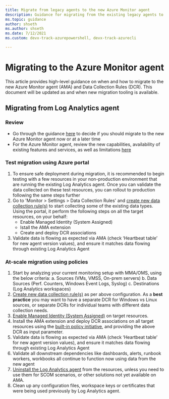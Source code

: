 ```yaml
---
title: Migrate from legacy agents to the new Azure Monitor agent
description: Guidance for migrating from the existing legacy agents to the new Azure Monitor agent (AMA) and Data Collection Rules (DCR)
ms.topic: guidance
author: shseth
ms.author: shseth
ms.date: 7/12/2021 
ms.custom: devx-track-azurepowershell, devx-track-azurecli

---
```


# Migrating to the Azure Monitor agent
This article provides high-level guidance on when and how to migrate to the new Azure Monitor agent (AMA) and Data Collection Rules (DCR). This document will be updated as and when new migration tooling is available. 

## Migrating from Log Analytics agent

### Review
- Go through the guidance [here](./azure-monitor-agent-overview.md#should-i-switch-to-azure-monitor-agent) to decide if you should migrate to the new Azure Monitor agent now or at a later time
- For the Azure Monitor agent, review the new capabilities, availability of existing features and services, as well as limitations [here](./agents-overview.md#azure-monitor-agent)


### Test migration using Azure portal
1. To ensure safe deployment during migration, it is recommended to begin testing with a few resources in your non-production environment that are running the existing Log Analytics agent. Once you can validate the data collected on these test resources, you can rollout to production following the same steps further
2. Go to 'Monitor > Settings > Data Collection Rules' and [create new data collection rule(s)](./data-collection-rule-azure-monitor-agent.md#create-rule-and-association-in-azure-portal) to start collecting some of the existing data types. Using the portal, it perform the following steps on all the target resources, on your behalf:
	- Enable Managed Identity (System Assigned) 
	- Istall the AMA extension 
	- Create and deploy DCR associations 
3. Validate data is flowing as expected via AMA (check ‘Heartbeat table’ for new agent version values), and ensure it matches data flowing through existing Log Analytics Agent


### At-scale migration using policies
1. Start by analyzing your current monitoring setup with MMA/OMS, using the below criteria:
	a. Sources (VMs, VMSS, On-prem servers)
	b. Data Sources (Perf. Counters, Windows Event Logs, Syslog)
	c. Destinations (Log Analytics workspaces)
2. [Create new data collection rule(s)](./data-collection-rule-azure-monitor-agent.md#create-rule-and-association-using-resource-manager-template) as per above configuration. As a **best practice** you may want to have a separate DCR for Windows vs Linux sources, or separate DCRs for individual teams with different data collection needs.
3. [Enable Managed Identity (System Assigned)](../../active-directory/managed-identities-azure-resources/qs-configure-template-windows-vm.md#system-assigned-managed-identity) on target resources.
4. Install the AMA extension and deploy DCR associations on all target resources using the [built-in policy initiative](../deploy-scale.md#built-in-policy-initiatives), and providing the above DCR as input parameter. 
5. Validate data is flowing as expected via AMA (check ‘Heartbeat table’ for new agent version values), and ensure it matches data flowing through existing Log Analytics Agent
6. Validate all downstream dependencies like dashboards, alerts, runbook workers, workbooks all continue to function now using data from the new agent 
7. [Uninstall the Log Analytics agent](./agent-manage.md#uninstall-agent) from the resources, unless you need to use them for SCOM scenarios, or other solutions not yet available on AMA.
8. Clean up any configuration files, workspace keys or certificates that were being used previously by Log Analytics agent.
